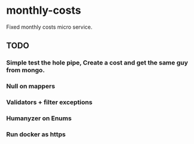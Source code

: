 # monthly-costs
Fixed monthly costs micro service.

## TODO
### Simple test the hole pipe, Create a cost and get the same guy from mongo.
### Null on mappers
### Validators + filter exceptions
### Humanyzer on Enums
### Run docker as https
